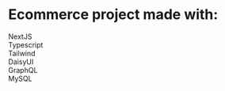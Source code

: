 # Ecommerce project made with:

NextJS<br>
Typescript<br>
Tailwind<br>
DaisyUI<br>
GraphQL<br>
MySQL
